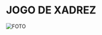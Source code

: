 # JOGO DE XADREZ

![FOTO](https://github.com/user-attachments/assets/6bde733e-06c1-4cff-8475-b0d396346734)
